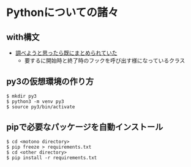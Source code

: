 # Pythonについての諸々

## with構文
- [調べようと思ったら既にまとめられていた](https://reiki4040.hatenablog.com/entry/20130331/1364723288)
    - 要するに開始時と終了時のフックを呼び出す様になっているクラス

## py3の仮想環境の作り方

```
$ mkdir py3
$ python3 -m venv py3
$ source py3/bin/activate
```

## pipで必要なパッケージを自動インストール

```
$ cd <motono directory>
$ pip freeze > requirements.txt
$ cd <other directory>
$ pip install -r requirements.txt
```
